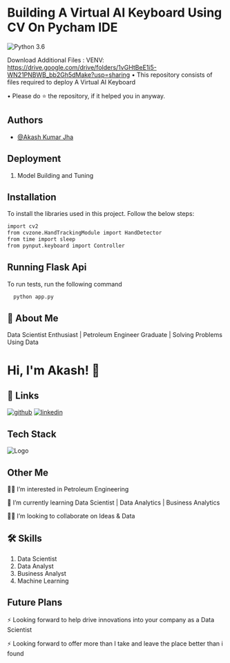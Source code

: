 # **Building A Virtual AI Keyboard Using CV On Pycham IDE**

![Python 3.6](https://img.shields.io/badge/Python-3.6-brightgreen.svg)

Download Additional Files :
VENV: https://drive.google.com/drive/folders/1vGHtBeE1i5-WN21PNBWB_bb2Gh5dMake?usp=sharing
• This repository consists of files required to deploy  A Virtual AI Keyboard

• Please do ⭐ the repository, if it helped you in anyway.


## Authors

- [@Akash Kumar Jha](https://github.com/Akash1070)


## Deployment
 1. Model Building and Tuning

## Installation

To install the libraries used in this project. Follow the 
below steps:

```bash
import cv2
from cvzone.HandTrackingModule import HandDetector
from time import sleep
from pynput.keyboard import Controller
```
    
## Running Flask Api

To run tests, run the following command

```bash
  python app.py
```

## 🚀 About Me

Data Scientist Enthusiast | Petroleum Engineer Graduate | Solving Problems Using Data 


# Hi, I'm Akash! 👋


## 🔗 Links
[![github](https://img.shields.io/badge/github-000?style=for-the-badge&logo=ko-fi&logoColor=white)](https://github.com/Akash1070)
[![linkedin](https://img.shields.io/badge/linkedin-0A66C2?style=for-the-badge&logo=linkedin&logoColor=white)](https://www.linkedin.com/in/akashkumar107/)

## Tech Stack





![Logo](https://businesstoys.in/assets/programs/full-stack-data-science-professional-program/tools.png)
## Other Me
👩‍💻 I’m interested in Petroleum Engineering

🧠 I’m currently learning Data Scientist | Data Analytics | Business Analytics

👯‍♀️ I’m looking to collaborate on Ideas & Data




## 🛠 Skills
1. Data Scientist
2. Data Analyst
3. Business Analyst
4. Machine Learning 


## Future Plans 

⚡️ Looking forward to help drive innovations into your company as a Data Scientist

⚡️ Looking forward to offer more than I take and leave the place better than i found
